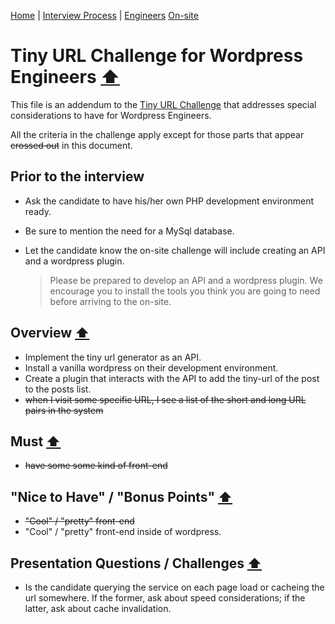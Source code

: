 [Home](../../../README.md) |
[Interview Process](../../README.md) |
[Engineers](../README.md)
[On-site](README.md)

# Tiny URL Challenge for Wordpress Engineers [⬆️](tiny-url-challenge.md)

This file is an addendum to the [Tiny URL Challenge](tiny-url-challenge.md) that addresses special considerations to have for Wordpress Engineers.

All the criteria in the challenge apply except for those parts that appear ~~crossed out~~ in this document.

## Prior to the interview

- Ask the candidate to have his/her own PHP development environment ready.
- Be sure to mention the need for a MySql database.
- Let the candidate know the on-site challenge will include creating an API and a wordpress plugin.

    > Please be prepared to develop an API and a wordpress plugin. We encourage you to install the tools you think you are going to need before arriving to the on-site.

## Overview [⬆️](tiny-url-challenge.md#overview)

- Implement the tiny url generator as an API.
- Install a vanilla wordpress on their development environment.
- Create a plugin that interacts with the API to add the tiny-url of the post to the posts list.
- ~~when I visit some specific URL, I see a list of the short and long URL pairs in the system~~


## Must [⬆️](tiny-url-challenge.md#must)

- ~~have some some kind of front-end~~

## "Nice to Have" / "Bonus Points" [⬆️](tiny-url-challenge.md#nice-to-have--bonus-points)

- ~~"Cool" / "pretty" front-end~~
- "Cool" / "pretty" front-end inside of wordpress.

## Presentation Questions / Challenges [⬆️](tiny-url-challenge.md#presentation-questions--challenges)

 - Is the candidate querying the service on each page load or cacheing the url somewhere. If the former, ask about speed considerations; if the latter, ask about cache invalidation.